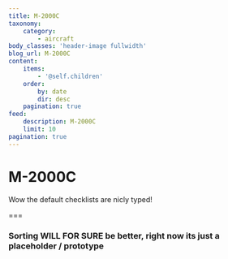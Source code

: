```yaml
---
title: M-2000C
taxonomy:
    category:
        - aircraft
body_classes: 'header-image fullwidth'
blog_url: M-2000C
content:
    items:
        - '@self.children'
    order:
        by: date
        dir: desc
    pagination: true
feed:
    description: M-2000C
    limit: 10
pagination: true
---
```


# M-2000C
Wow the default checklists are nicly typed!

===

### Sorting WILL FOR SURE be better,  right now its just a placeholder / prototype
